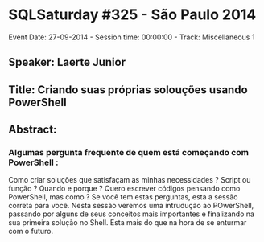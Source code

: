 # SQLSaturday #325 - São Paulo 2014
Event Date: 27-09-2014 - Session time: 00:00:00 - Track: Miscellaneous 1
## Speaker: Laerte Junior
## Title: Criando suas próprias solouções usando PowerShell 
## Abstract:
### Algumas  pergunta frequente de quem está começando com PowerShell :
Como criar soluções que satisfaçam as minhas necessidades ?
Script ou função ? Quando e porque ?
Quero escrever códigos pensando como PowerShell, mas como ?
Se você tem estas perguntas, esta a sessão correta para você. Nesta sessão veremos uma intrudução ao POwerShell, passando por alguns 
de seus conceitos mais importantes e finalizando na sua primeira solução no Shell.
Esta mais do que na hora de se enturmar com o futuro.

